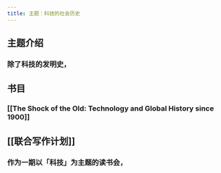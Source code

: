 ```yaml
---
title: 主题：科技的社会历史
---
```


## 主题介绍
### 除了科技的发明史，
## 书目
### [[The Shock of the Old: Technology and Global History since 1900]]
## [[联合写作计划]]
### 作为一期以「科技」为主题的读书会，
